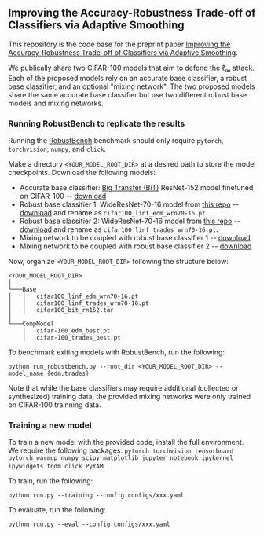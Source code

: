 ## Improving the Accuracy-Robustness Trade-off of Classifiers via Adaptive Smoothing

This repository is the code base for the preprint paper [Improving the Accuracy-Robustness Trade-off of Classifiers via Adaptive Smoothing](https://arxiv.org/abs/2301.12554).

We publically share two CIFAR-100 models that aim to defend the $\ell_\infty$ attack. Each of the proposed models rely on an accurate base classifier, a robust base classifier, and an optional "mixing network". The two proposed models share the same accurate base classifier but use two different robust base models and mixing networks.

### Running RobustBench to replicate the results

Running the [RobustBench](https://github.com/RobustBench/robustbench) benchmark should only require `pytorch`, `torchvision`, `numpy`, and `click`.

Make a directory `<YOUR_MODEL_ROOT_DIR>` at a desired path to store the model checkpoints. Download the following models:
- Accurate base classifier: [Big Transfer (BiT)](https://github.com/google-research/big_transfer) ResNet-152 model finetuned on CIFAR-100 -- [download](https://drive.google.com/uc?export=download&id=1kdzhroeI9-pYuy0WQPF-DJH3-tDYJbvj)
- Robust base classifier 1: WideResNet-70-16 model from [this repo](https://github.com/wzekai99/DM-Improves-AT) -- [download](https://huggingface.co/wzekai99/DM-Improves-AT/resolve/main/checkpoint/cifar100_linf_wrn70-16.pt) and rename as `cifar100_linf_edm_wrn70-16.pt`.
- Robust base classifier 2: WideResNet-70-16 model from [this repo](https://github.com/deepmind/deepmind-research/tree/master/adversarial_robustness) -- [download](https://storage.googleapis.com/dm-adversarial-robustness/cifar100_linf_wrn70-16_with.pt) and rename as `cifar100_linf_trades_wrn70-16.pt`.
- Mixing network to be coupled with robust base classifier 1 -- [download](https://drive.google.com/uc?export=download&id=13busCr_xvU4i7jl8gc12VBfN6wRIjKM2)
- Mixing network to be coupled with robust base classifier 2 -- [download](https://drive.google.com/uc?export=download&id=1qP6v5XtbFoeaYp9BTzTmPVAjTKy6CYAf)

Now, organize `<YOUR_MODEL_ROOT_DIR>` following the structure below:
```
<YOUR_MODEL_ROOT_DIR>
│
└───Base
│   │   cifar100_linf_edm_wrn70-16.pt
│   │   cifar100_linf_trades_wrn70-16.pt
│   │   cifar100_bit_rn152.tar
│   
└───CompModel
    │   cifar-100_edm_best.pt
    │   cifar-100_trades_best.pt
```

To benchmark exiting models with RobustBench, run the following:
```
python run_robustbench.py --root_dir <YOUR_MODEL_ROOT_DIR> --model_name {edm,trades}
```

Note that while the base classifiers may require additional (collected or synthesized) training data, the provided mixing networks were only trained on CIFAR-100 trainning data.

### Training a new model

To train a new model with the provided code, install the full environment. We require the following packages: `pytorch torchvision tensorboard pytorch_warmup numpy scipy matplotlib jupyter notebook ipykernel ipywidgets tqdm click PyYAML`.

To train, run the following:
```
python run.py --training --config configs/xxx.yaml
```

To evaluate, run the following:
```
python run.py --eval --config configs/xxx.yaml
```
